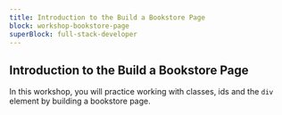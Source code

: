 ```yaml
---
title: Introduction to the Build a Bookstore Page
block: workshop-bookstore-page
superBlock: full-stack-developer
---
```


## Introduction to the Build a Bookstore Page

In this workshop, you will practice working with classes, ids and the <code>div</code> element by building a bookstore page.
